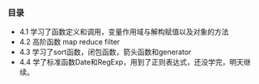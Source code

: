 ### 目录
* 4.1
学习了函数定义和调用，变量作用域与解构赋值以及对象的方法
* 4.2
高阶函数 map reduce filter
* 4.3
 学习了sort函数，闭包函数，箭头函数和generator
* 4.4
学了标准函数Date和RegExp，用到了正则表达式，还没学完，明天继续。